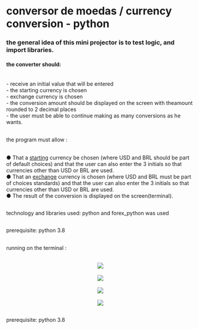 <h1>conversor de moedas / currency conversion - python</h1> 

<h3> the general idea of this mini projector is to test logic, and import libraries.</h3>

<h4>the converter should:</h4>

<br>
- receive an initial value that will be entered
<br>
- the starting currency is chosen
<br>
- exchange currency is chosen
<br>
- the conversion amount should be displayed on the screen with theamount rounded to 2 decimal places
<br>
- the user must be able to continue making as many conversions as he wants.

##

the program must allow : 

<br>
● That a <u>starting</u> currency be chosen (where USD and BRL should be part of default choices) and
that the user can also enter the 3 initials so that currencies other than USD or BRL
are used.
<br>
● That an <u>exchange</u> currency is chosen (where USD and BRL must be part of choices
standards) and that the user can also enter the 3 initials so that currencies other than USD or BRL are used.
<br>
● The result of the conversion is displayed on the screen(terminal).

##
technology and libraries used:
python and forex_python was used


##

prerequisite:
python 3.8



##
running on the terminal :


<br>
<center> <img src="https://user-images.githubusercontent.com/77032723/147884522-f70c386f-1e7c-4a77-a7b9-72874d87bae2.png"></center>
<br>
<center> <img src="https://user-images.githubusercontent.com/77032723/147884538-57d26b73-c82f-4184-989e-ef923342e087.png"></center>
<br>
<center> <img src="https://user-images.githubusercontent.com/77032723/147884554-38bf0640-a0cf-4658-b243-f01bad477715.png"></center>
<br>
<center> <img src="https://user-images.githubusercontent.com/77032723/147884585-71873365-0680-42af-af40-29d5b805cf0e.png"></center>

##

prerequisite:
python 3.8



